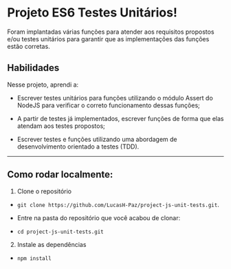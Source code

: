 # Projeto ES6 Testes Unitários!

Foram implantadas várias funções para atender aos requisitos propostos e/ou testes unitários para garantir que as implementações das funções estão corretas.

## Habilidades
Nesse projeto, aprendi a:

- Escrever testes unitários para funções utilizando o módulo Assert do NodeJS para verificar o correto funcionamento dessas funções;

- A partir de testes já implementados, escrever funções de forma que elas atendam aos testes propostos;

- Escrever testes e funções utilizando uma abordagem de desenvolvimento orientado a testes (TDD).

---

## Como rodar localmente:

1. Clone o repositório

*  `git clone https://github.com/LucasH-Paz/project-js-unit-tests.git`.

* Entre na pasta do repositório que você acabou de clonar:

*  `cd project-js-unit-tests.git`

2. Instale as dependências

*  `npm install`
 